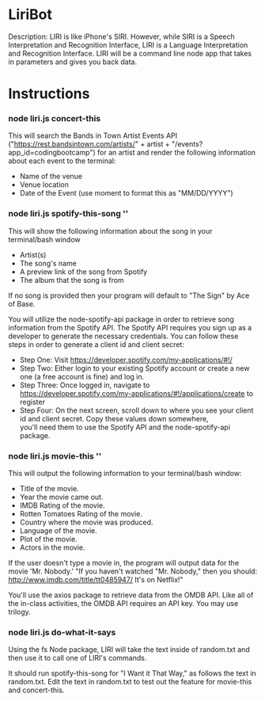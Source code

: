 # LiriBot
Description: LIRI is like iPhone's SIRI. However, while SIRI is a Speech Interpretation and Recognition Interface, LIRI is a Language Interpretation and Recognition Interface. LIRI will be a command line node app that takes in parameters and gives you back data.

<h1>Instructions</h1>

<h3>node liri.js concert-this <artist/band name here></h3>

This will search the Bands in Town Artist Events API ("https://rest.bandsintown.com/artists/" + artist + "/events?app_id=codingbootcamp") for an artist and render the following information about each event to the terminal:
  * Name of the venue
  * Venue location
  * Date of the Event (use moment to format this as "MM/DD/YYYY")

<h3>node liri.js spotify-this-song '<song name here>'</h3>
  
This will show the following information about the song in your terminal/bash window
  * Artist(s)
  * The song's name
  * A preview link of the song from Spotify
  * The album that the song is from

If no song is provided then your program will default to "The Sign" by Ace of Base.

You will utilize the node-spotify-api package in order to retrieve song information from the Spotify API.
The Spotify API requires you sign up as a developer to generate the necessary credentials. You can follow these steps in order to generate a client id and client secret:

  * Step One: Visit https://developer.spotify.com/my-applications/#!/
  * Step Two: Either login to your existing Spotify account or create a new one (a free account is fine) and log in.
  * Step Three: Once logged in, navigate to https://developer.spotify.com/my-applications/#!/applications/create to register
  * Step Four: On the next screen, scroll down to where you see your client id and client secret. Copy these values down somewhere,     
    you'll need them to use the Spotify API and the node-spotify-api package.

<h3>node liri.js movie-this '<movie name here>'</h3>
This will output the following information to your terminal/bash window:

   * Title of the movie.
   * Year the movie came out.
   * IMDB Rating of the movie.
   * Rotten Tomatoes Rating of the movie.
   * Country where the movie was produced.
   * Language of the movie.
   * Plot of the movie.
   * Actors in the movie.

If the user doesn't type a movie in, the program will output data for the movie 'Mr. Nobody.'
"If you haven't watched "Mr. Nobody," then you should: http://www.imdb.com/title/tt0485947/
It's on Netflix!"

You'll use the axios package to retrieve data from the OMDB API. Like all of the in-class activities, the OMDB API requires an API key. You may use trilogy.

<h3>node liri.js do-what-it-says</h3>
Using the fs Node package, LIRI will take the text inside of random.txt and then use it to call one of LIRI's commands.

It should run spotify-this-song for "I Want it That Way," as follows the text in random.txt.
Edit the text in random.txt to test out the feature for movie-this and concert-this.
